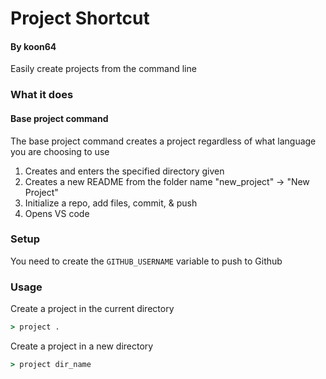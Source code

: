 # Project Shortcut 
#### By koon64 
Easily create projects from the command line

### What it does

#### Base project command
The base project command creates a project regardless of what language you are choosing to use

1. Creates and enters the specified directory given
2. Creates a new README from the folder name "new_project" -> "New Project"
3. Initialize a repo, add files, commit, & push
4. Opens VS code 

### Setup

You need to create the `GITHUB_USERNAME` variable to push to Github

### Usage

Create a project in the current directory
```cmd
> project .
```

Create a project in a new directory
```cmd
> project dir_name
```

